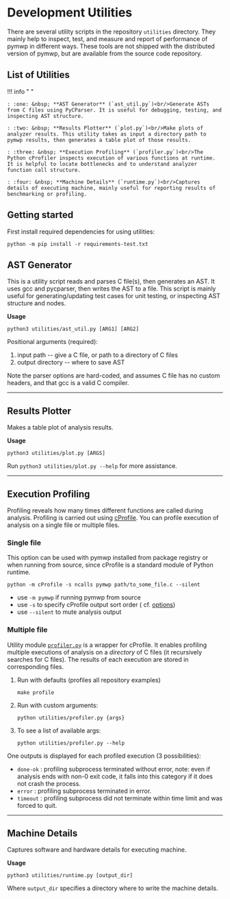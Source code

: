 # Development Utilities

There are several utility scripts in the repository `utilities` directory. 
They mainly help to inspect, test, and measure and report of performance of pymwp in different ways. 
These tools are not shipped with the distributed version of pymwp, but are available from the source code repository.

## List of Utilities

!!! info " "

    : :one: &nbsp; **AST Generator** (`ast_util.py`)<br/>Generate ASTs from C files using PyCParser. It is useful for debugging, testing, and inspecting AST structure.
    
    : :two: &nbsp; **Results Plotter** (`plot.py`)<br/>Make plots of analyzer results. This utility takes as input a directory path to pymwp results, then generates a table plot of those results.

    : :three: &nbsp; **Execution Profiling** (`profiler.py`)<br/>The Python cProfiler inspects execution of various functions at runtime. It is helpful to locate bottlenecks and to understand analyzer function call structure.  

    : :four: &nbsp; **Machine Details** (`runtime.py`)<br/>Captures details of executing machine, mainly useful for reporting results of benchmarking or profiling.



## Getting started

First install required dependencies for using utilities:

```
python -m pip install -r requirements-test.txt
```

## AST Generator

This is a utility script reads and parses C file(s), then generates an AST. It uses gcc and pycparser, then writes the
AST to a file. This script is mainly useful for generating/updating test cases for unit testing, or inspecting AST
structure and nodes.

**Usage**

```
python3 utilities/ast_util.py [ARG1] [ARG2]
```

Positional arguments (required):

1. input path -- give a C file, or path to a directory of C files
2. output directory -- where to save AST

Note the parser options are hard-coded, and assumes C file has no custom headers, and that gcc is a valid C compiler.

---

## Results Plotter

Makes a table plot of analysis results.

**Usage**

```
python3 utilities/plot.py [ARGS]
```

Run `python3 utilities/plot.py --help` for more assistance.

---

## Execution Profiling

Profiling reveals how many times different functions are called during analysis. Profiling is carried out using
[cProfile](https://docs.python.org/3/library/profile.html#module-cProfile). You can profile execution of analysis on a
single file or multiple files.

<h3>Single file</h3>

This option can be used with pymwp installed from package registry or when running from source,
since cProfile is a standard module of Python runtime.

```
python -m cProfile -s ncalls pymwp path/to_some_file.c --silent
```

- use `-m pymwp` if running pymwp from source
- use `-s` to specify cProfile output sort order (
  cf. [options](https://docs.python.org/3/library/profile.html#pstats.Stats.sort_stats))
- use `--silent` to mute analysis output

<h3>Multiple file</h3>

Utility module [`profiler.py`](https://github.com/statycc/pymwp/blob/main/utilities/profiler.py) is a wrapper for
cProfile. 
It enables profiling multiple executions of analysis on a _directory_ of C files (it recursively searches for C files).
The results of each execution are stored in corresponding files.

1. Run with defaults (profiles all repository examples)

    ```
    make profile
    ```

2. Run with custom arguments:

    ```
    python utilities/profiler.py {args}
    ```

3. To see a list of available args:

    ```
    python utilities/profiler.py --help
    ```

One outputs is displayed for each profiled execution (3 possibilities):

- `done-ok` : profiling subprocess terminated without error, note: even if analysis ends with non-0 exit code, it falls
  into this category if it does not crash the process.
- `error` : profiling subprocess terminated in error.
- `timeout` : profiling subprocess did not terminate within time limit and was forced to quit.

---

## Machine Details

Captures software and hardware details for executing machine.

**Usage**

```
python3 utilities/runtime.py [output_dir]
```

Where `output_dir` specifies a directory where to write the machine details. 
